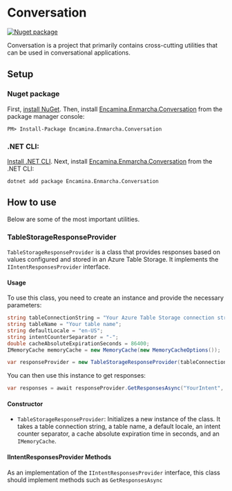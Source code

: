 ﻿# Conversation

[![Nuget package](https://img.shields.io/nuget/v/Encamina.Enmarcha.Conversation)](https://www.nuget.org/packages/Encamina.Enmarcha.Conversation)

Conversation is a project that primarily contains cross-cutting utilities that can be used in conversational applications.

## Setup

### Nuget package

First, [install NuGet](http://docs.nuget.org/docs/start-here/installing-nuget). Then, install [Encamina.Enmarcha.Conversation](https://www.nuget.org/packages/Encamina.Enmarcha.Conversation) from the package manager console:

    PM> Install-Package Encamina.Enmarcha.Conversation

### .NET CLI:

[Install .NET CLI](https://learn.microsoft.com/en-us/dotnet/core/tools/). Next, install [Encamina.Enmarcha.Conversation](https://www.nuget.org/packages/Encamina.Enmarcha.Conversation) from the .NET CLI:

    dotnet add package Encamina.Enmarcha.Conversation

## How to use
Below are some of the most important utilities.

### TableStorageResponseProvider

`TableStorageResponseProvider` is a class that provides responses based on values configured and stored in an Azure Table Storage. It implements the `IIntentResponsesProvider` interface.

#### Usage

To use this class, you need to create an instance and provide the necessary parameters:

```csharp
string tableConnectionString = "Your Azure Table Storage connection string";
string tableName = "Your table name";
string defaultLocale = "en-US";
string intentCounterSeparator = "-";
double cacheAbsoluteExpirationSeconds = 86400;
IMemoryCache memoryCache = new MemoryCache(new MemoryCacheOptions());

var responseProvider = new TableStorageResponseProvider(tableConnectionString, tableName, defaultLocale, intentCounterSeparator, cacheAbsoluteExpirationSeconds, memoryCache);
```
You can then use this instance to get responses:

```csharp
var responses = await responseProvider.GetResponsesAsync("YourIntent", "en-US");
```

#### Constructor

- `TableStorageResponseProvider`: Initializes a new instance of the class. It takes a table connection string, a table name, a default locale, an intent counter separator, a cache absolute expiration time in seconds, and an `IMemoryCache`.
 
#### IIntentResponsesProvider Methods

As an implementation of the `IIntentResponsesProvider` interface, this class should implement methods such as `GetResponsesAsync`

